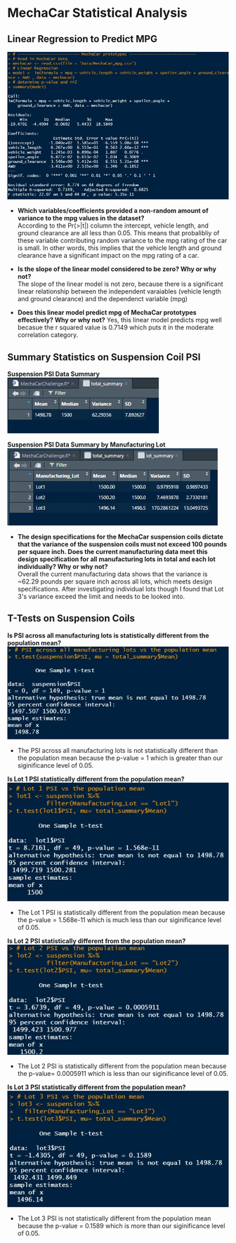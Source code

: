 # MechaCar Statistical Analysis

## Linear Regression to Predict MPG
![linearmodel](https://github.com/nsmeltz/Module_15_Challenge/blob/d91b0f135c2e69c5bba27c4811f837824c3713a0/Images/linearmodel.jpg)

  - **Which variables/coefficients provided a non-random amount of variance to the mpg values in the dataset?**                               
      According to the Pr(>|t|) column the intercept, vehicle length, and ground clearance are all less than 0.05. This means that probalibliy of these variable
      contributing random variance to the mpg rating of the car is small. In other words, this implies that the vehicle length and ground clearance have a significant
      impact on the mpg rating of a car. 
    
  - **Is the slope of the linear model considered to be zero? Why or why not?**                                   
      The slope of the linear model is not zero, because there is a significant linear relationship between the independent varaiables (vehicle length and ground
      clearance) and the dependenct variable (mpg)

  - **Does this linear model predict mpg of MechaCar prototypes effectively? Why or why not?**
      Yes, this linear model predicts mpg well becasue the r squared value is 0.7149 which puts it in the moderate correlation category. 


## Summary Statistics on Suspension Coil PSI

**Suspension PSI Data Summary**                         
![total_summary](https://github.com/nsmeltz/Module_15_Challenge/blob/d91b0f135c2e69c5bba27c4811f837824c3713a0/Images/total_summary.jpg)

**Suspension PSI Data Summary by Manufacturing Lot**                            
![lot_summary](https://github.com/nsmeltz/Module_15_Challenge/blob/d91b0f135c2e69c5bba27c4811f837824c3713a0/Images/lot_summary.jpg)

  - **The design specifications for the MechaCar suspension coils dictate that the variance of the suspension coils must not exceed 100 pounds per square inch. Does the
    current manufacturing data meet this design specification for all manufacturing lots in total and each lot individually? Why or why not?**                  
      Overall the current manufacturing data shows that the variance is ~62.29 pounds per square inch across all lots, which meets design specifications. After
      investigating individual lots though I found that Lot 3's variance exceed the limit and needs to be looked into. 
    
## T-Tests on Suspension Coils

**Is PSI across all manufacturing lots is statistically different from the population mean?**
![T-Test All](https://github.com/nsmeltz/Module_15_Challenge/blob/5e00eb2acba10e6b15515cb459a854c9cac93b9d/Images/ttest_all.jpg)

  - The PSI across all manufacturing lots is not statistically different than the population mean because the p-value = 1 which is greater than our siginificance level
    of 0.05. 

**Is Lot 1 PSI statistically different from the population mean?**
![T-Test Lot 1](https://github.com/nsmeltz/Module_15_Challenge/blob/5e00eb2acba10e6b15515cb459a854c9cac93b9d/Images/ttest_lot1.jpg)

  - The Lot 1 PSI is statistically different from the population mean because the p-value = 1.568e-11 which is much less than our siginificance level
    of 0.05. 

**Is Lot 2 PSI statistically different from the population mean?**
![T-Test Lot 2](https://github.com/nsmeltz/Module_15_Challenge/blob/5e00eb2acba10e6b15515cb459a854c9cac93b9d/Images/ttest_lot2.jpg)

  - The Lot 2 PSI is statistically different from the population mean because the p-value= 0.0005911 which is less than our siginificance level
    of 0.05. 

**Is Lot 3 PSI statistically different from the population mean?**
![T-Test Lot 3](https://github.com/nsmeltz/Module_15_Challenge/blob/5e00eb2acba10e6b15515cb459a854c9cac93b9d/Images/ttest_lot3.jpg)

 - The Lot 3 PSI is not statistically different from the population mean because the p-value = 0.1589 which is more than our siginificance level
    of 0.05. 
